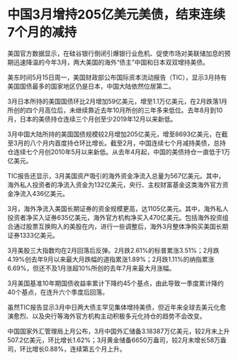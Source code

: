 # 中国3月增持205亿美元美债，结束连续7个月的减持

美国官方数据显示，在硅谷银行倒闭引爆银行业危机、促使市场对美联储加息的预期迅速降温的今年3月，两大美国的海外“债主”中国和日本双双增持美债。

美东时间5月15日周一，美国财政部公布国际资本流动报告（TIC），显示3月持有美国国债最多的国家地区仍是日本，中国大陆依然位居第二。

3月日本所持的美国国债环比2月增加59亿美元，增至1.1万亿美元，在2月跌落1月所创的四个月高位后，未继续靠近去年10月所创的三年多来低位。去年8月到10月，日本的美债持仓连续三个月创至少2019年12月以来新低。

3月中国大陆所持的美国国债规模较2月增加205亿美元，增至8693亿美元，在截至3月的八个月内首度持仓环比增长。截至2月，中国连续七个月减持美债，总持仓连续七个月创2010年5月以来新低。从去年4月起，中国的美债持仓一直低于1万亿美元。

TIC报告还显示，3月美国资产吸引的海外资金净流入总量为567亿美元。其中，海外私人投资者的净流入资金为132亿美元，央行、主权财富基金这类海外官方资金净流入436亿美元。

3月，海外净流入美国长期证券的资金规模更高，达1105亿美元。其中，海外私人投资者净买入证券635亿美元，海外官方机构净买入470亿美元。包括海外投资组合通过股票互换购入的美股在内，进行一些调整后，海外3月整体净购买美国长期证券1333亿美元。

3月美股三大指数均在2月回落后反弹。2月跌2.61%的标普累涨3.51%；2月跌4.19%创去年9月以来最大月跌幅的道指累涨1.89%；2月跌1.11%的纳指累涨6.69%，但还不及1月涨超10%所创的去年7月来最大月涨幅。

3月美国基准10年期国债收益率累计下降约45个基点，由此导致一季度累计降约40个基点，在连升六个季度后回落。

虽然TIC报告显示3月中日两大债主罕见集体增持美债，但近年来全球去美元化愈演愈烈、以及央行等海外官方机构主动积极多元化持仓的趋势不会改变。

中国国家外汇管理局上月公布，3月中国外汇储备3.18387万亿美元，较2月末上升507.2亿美元，环比增长1.62%；3月黄金储备6650万盎司，较2月末增长58万盎司，环比增长0.88%，连续第五个月上升。

